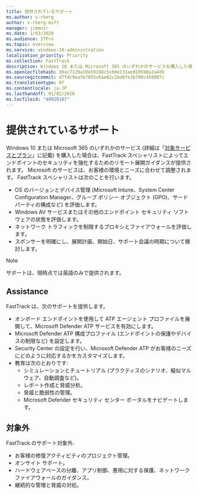 ```yaml
---
title: 提供されているサポート
ms.author: v-rberg
author: v-rberg-msft
manager: jimmuir
ms.date: 1/03/2020
ms.audience: ITPro
ms.topic: overview
ms.service: windows-10-administration
localization_priority: Priority
ms.collection: FastTrack
description: Windows 10 または Microsoft 365 のいずれかのサービスを購入した場合は、FastTrack スペシャリストによってエンドポイントのセキュリティを強化するためのリモート展開ガイダンスが提供されます。 Microsoft のサービスは、お客様の環境とニーズに合わせて調整されます。
ms.openlocfilehash: d9ac7129a10e59198c5c60e131ae019598a2a4db
ms.sourcegitcommit: d7f4c9eafe7855c6ae02c2bd0fe3b700c458007c
ms.translationtype: HT
ms.contentlocale: ja-JP
ms.lasthandoff: 01/02/2020
ms.locfileid: "40929187"
---
```

# <a name="assistance-offered"></a>提供されているサポート  

Windows 10 または Microsoft 365 のいずれかのサービス (詳細は「[対象サービスとプラン](M365-eligible-services-and-plans.md)」に記載) を購入した場合は、FastTrack スペシャリストによってエンドポイントのセキュリティを強化するためのリモート展開ガイダンスが提供されます。 Microsoft のサービスは、お客様の環境とニーズに合わせて調整されます。 FastTrack スペシャリストは次のことを行います。
- OS のバージョンとデバイス管理 (Microsoft Intune、System Center Configuration Manager、グループ ポリシー オブジェクト (GPO)、サード パーティの構成など) を評価します。
- Windows AV サービスまたはその他のエンドポイント セキュリティ ソフトウェアの状態を評価します。
- ネットワーク トラフィックを制限するプロキシとファイアウォールを評価します。
- スポンサーを明確にし、展開計画、開始日、サポート会議の時期について検討します。

> [!NOTE]
> サポートは、現時点では英語のみで提供されます。 

## <a name="assistance"></a>Assistance

FastTrack は、次のサポートを提供します。
- オンボード エンドポイントを使用して ATP エージェント プロファイルを展開して、Microsoft Defender ATP サービスを有効にします。
- Microsoft Defender ATP 構成プロファイル (エンドポイントの保護やデバイスの制限など) を設定します。
- Security Center の設定を行い、Microsoft Defender ATP がお客様のニーズにどのように対応するかをカスタマイズします。
- 教育は次のとおりです:
    - シミュレーションとチュートリアル (プラクティスのシナリオ、擬似マルウェア、自動調査など)。
    - レポート作成と脅威分析。
    - 脅威と脆弱性の管理。
    - Microsoft Defender セキュリティ センター ポータルをナビゲートします。

## <a name="out-of-scope"></a>対象外

FastTrack のサポート対象外:
- お客様の修復アクティビティのプロジェクト管理。
- オンサイト サポート。
- ハードウェアベースの分離、アプリ制御、悪用に対する保護、ネットワーク ファイアウォールのガイダンス。
- 継続的な管理と脅威の対処。

